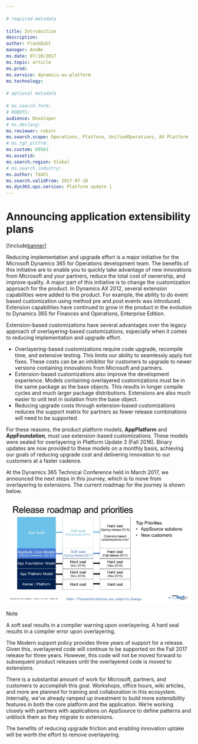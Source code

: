 ```yaml
---

# required metadata

title: Introduction
description: 
author: FrankDahl
manager: AnnBe
ms.date: 07/10/2017
ms.topic: article
ms.prod: 
ms.service: dynamics-ax-platform
ms.technology: 

# optional metadata

# ms.search.form: 
# ROBOTS: 
audience: Developer
# ms.devlang: 
ms.reviewer: robinr
ms.search.scope: Operations, Platform, UnifiedOperations, AX Platform
# ms.tgt_pltfrm: 
ms.custom: 89563
ms.assetid: 
ms.search.region: Global
# ms.search.industry: 
ms.author: fdahl
ms.search.validFrom: 2017-07-10
ms.dyn365.ops.version: Platform update 1
---
```


# Announcing application extensibility plans

[!include[banner](../includes/banner.md)]

Reducing implementation and upgrade effort is a major initiative for the Microsoft Dynamics 365 for Operations development team. The benefits of this initiative are to enable you to quickly take advantage of new innovations from Microsoft and your partners, reduce the total cost of ownership, and improve quality. A major part of this initiative is to change the customization approach for the product.  In Dynamics AX 2012, several extension capabilities were added to the product. For example, the ability to do event based customization using method pre and post events was introduced. Extension capabilities have continued to grow in the product in the evolution to Dynamics 365 for Finances and Operations, Enterprise Edition.  

Extension-based customizations have several advantages over the legacy approach of overlayering-based customizations, especially when it comes to reducing implementation and upgrade effort.  
+ Overlayering-based customizations require code upgrade, recompile time, and extensive testing. This limits our ability to seamlessly apply hot fixes. These costs can be an inhibitor for customers to upgrade to newer versions containing innovations from Microsoft and partners.  
+ Extension-based customizations also improve the development experience. Models containing overlayered customizations must be in the same package as the base objects. This results in longer compile cycles and much larger package distributions.  Extensions are also much easier to unit test in isolation from the base object.  
+ Reducing upgrade costs through extension-based customizations reduces the support matrix for partners as fewer release combinations will need to be supported.

For these reasons, the product platform models, **AppPlatform** and **AppFoundation**, must use extension-based customizations. These models were sealed for overlayering in Platform Update 3 (Fall 2016). Binary updates are now provided to these models on a monthly basis, achieving our goals of reducing upgrade cost and delivering innovation to our customers at a faster cadence. 

At the Dynamics 365 Technical Conference held in March 2017, we announced the next steps in this journey, which is to move from overlayering to extensions. The current roadmap for the journey is shown below.

![Extensibility roadmap](media/extensibility-roadmap.jpg)

> [!NOTE]
> A soft seal results in a compiler warning upon overlayering. A hard seal results in a compiler error upon overlayering. 

The Modern support policy provides three years of support for a release.  Given this, overlayered code will continue to be supported on the Fall 2017 release for three years. However, this code will not be moved forward to subsequent product releases until the overlayered code is moved to extensions.  

There is a substantial amount of work for Microsoft, partners, and customers to accomplish this goal. Workshops, office hours, wiki articles, and more are planned for training and collaboration in this ecosystem. Internally, we’ve already ramped up investment to build more extensibility features in both the core platform and the application. We’re working closely with partners with applications on AppSource to define patterns and unblock them as they migrate to extensions.

The benefits of reducing upgrade friction and enabling innovation uptake will be worth the effort to remove overlayering.
